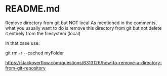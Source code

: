 # README.md

Remove directory from git but NOT local
As mentioned in the comments, what you usually want to do is remove this directory from git but not delete it entirely from the filesystem (local)

In that case use:

git rm -r --cached myFolder

https://stackoverflow.com/questions/6313126/how-to-remove-a-directory-from-git-repository